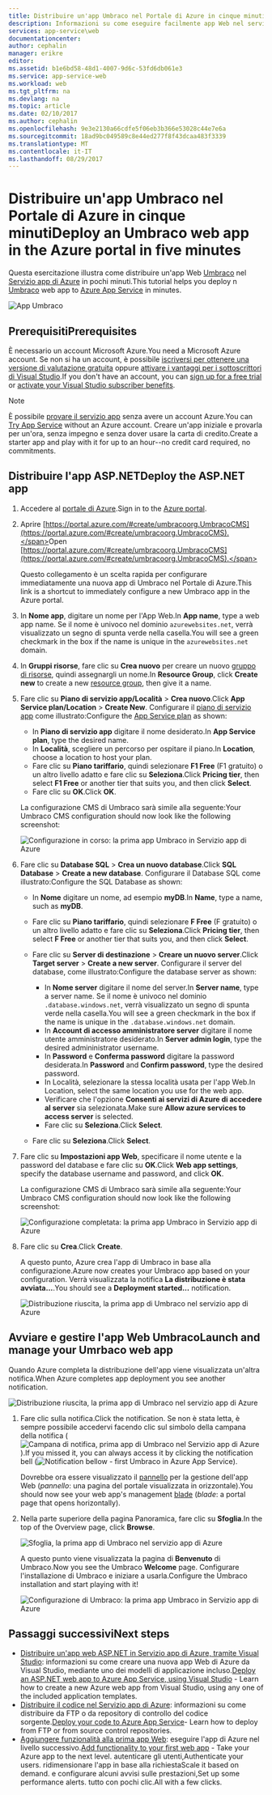 ```yaml
---
title: Distribuire un'app Umbraco nel Portale di Azure in cinque minuti | Microsoft Docs
description: Informazioni su come eseguire facilmente app Web nel servizio app distribuendo un'app ASP.NET di esempio. Visualizzare i risultati immediatamente.
services: app-service\web
documentationcenter: 
author: cephalin
manager: erikre
editor: 
ms.assetid: b1e6bd58-48d1-4007-9d6c-53fd6db061e3
ms.service: app-service-web
ms.workload: web
ms.tgt_pltfrm: na
ms.devlang: na
ms.topic: article
ms.date: 02/10/2017
ms.author: cephalin
ms.openlocfilehash: 9e3e2130a66cdfe5f06eb3b366e53028c44e7e6a
ms.sourcegitcommit: 18ad9bc049589c8e44ed277f8f43dcaa483f3339
ms.translationtype: MT
ms.contentlocale: it-IT
ms.lasthandoff: 08/29/2017
---
```

# <a name="deploy-an-umbraco-web-app-in-the-azure-portal-in-five-minutes"></a><span data-ttu-id="4e41f-104">Distribuire un'app Umbraco nel Portale di Azure in cinque minuti</span><span class="sxs-lookup"><span data-stu-id="4e41f-104">Deploy an Umbraco web app in the Azure portal in five minutes</span></span>

<span data-ttu-id="4e41f-105">Questa esercitazione illustra come distribuire un'app Web [Umbraco](https://our.umbraco.org/) nel [Servizio app di Azure](../app-service/app-service-value-prop-what-is.md) in pochi minuti.</span><span class="sxs-lookup"><span data-stu-id="4e41f-105">This tutorial helps you deploy n [Umbraco](https://our.umbraco.org/) web app to [Azure App Service](../app-service/app-service-value-prop-what-is.md) in minutes.</span></span>

![App Umbraco](./media/app-service-web-get-started-dotnet-portal/defaultpage.png)

## <a name="prerequisites"></a><span data-ttu-id="4e41f-107">Prerequisiti</span><span class="sxs-lookup"><span data-stu-id="4e41f-107">Prerequisites</span></span>
<span data-ttu-id="4e41f-108">È necessario un account Microsoft Azure.</span><span class="sxs-lookup"><span data-stu-id="4e41f-108">You need a Microsoft Azure account.</span></span> <span data-ttu-id="4e41f-109">Se non si ha un account, è possibile [iscriversi per ottenere una versione di valutazione gratuita](https://azure.microsoft.com/pricing/free-trial/?WT.mc_id=A261C142F) oppure [attivare i vantaggi per i sottoscrittori di Visual Studio](https://azure.microsoft.com/pricing/member-offers/msdn-benefits-details/?WT.mc_id=A261C142F).</span><span class="sxs-lookup"><span data-stu-id="4e41f-109">If you don't have an account, you can [sign up for a free trial](https://azure.microsoft.com/pricing/free-trial/?WT.mc_id=A261C142F) or [activate your Visual Studio subscriber benefits](https://azure.microsoft.com/pricing/member-offers/msdn-benefits-details/?WT.mc_id=A261C142F).</span></span>

> [!NOTE]
> <span data-ttu-id="4e41f-110">È possibile [provare il servizio app](https://azure.microsoft.com/try/app-service/) senza avere un account Azure.</span><span class="sxs-lookup"><span data-stu-id="4e41f-110">You can [Try App Service](https://azure.microsoft.com/try/app-service/) without an Azure account.</span></span> <span data-ttu-id="4e41f-111">Creare un'app iniziale e provarla per un'ora, senza impegno e senza dover usare la carta di credito.</span><span class="sxs-lookup"><span data-stu-id="4e41f-111">Create a starter app and play with it for up to an hour--no credit card required, no commitments.</span></span>
> 
> 

## <a name="deploy-the-aspnet-app"></a><span data-ttu-id="4e41f-112">Distribuire l'app ASP.NET</span><span class="sxs-lookup"><span data-stu-id="4e41f-112">Deploy the ASP.NET app</span></span>
1. <span data-ttu-id="4e41f-113">Accedere al [portale di Azure](https://portal.azure.com).</span><span class="sxs-lookup"><span data-stu-id="4e41f-113">Sign in to the [Azure portal](https://portal.azure.com).</span></span>

2. <span data-ttu-id="4e41f-114">Aprire [https://portal.azure.com/#create/umbracoorg.UmbracoCMS](https://portal.azure.com/#create/umbracoorg.UmbracoCMS).</span><span class="sxs-lookup"><span data-stu-id="4e41f-114">Open [https://portal.azure.com/#create/umbracoorg.UmbracoCMS](https://portal.azure.com/#create/umbracoorg.UmbracoCMS).</span></span>

    <span data-ttu-id="4e41f-115">Questo collegamento è un scelta rapida per configurare immediatamente una nuova app di Umbraco nel Portale di Azure.</span><span class="sxs-lookup"><span data-stu-id="4e41f-115">This link is a shortcut to immediately configure a new Umbraco app in the Azure portal.</span></span>

3. <span data-ttu-id="4e41f-116">In **Nome app**, digitare un nome per l'App Web.</span><span class="sxs-lookup"><span data-stu-id="4e41f-116">In **App name**, type a web app name.</span></span> <span data-ttu-id="4e41f-117">Se il nome è univoco nel dominio `azurewebsites.net`, verrà visualizzato un segno di spunta verde nella casella.</span><span class="sxs-lookup"><span data-stu-id="4e41f-117">You will see a green checkmark in the box if the name is unique in the `azurewebsites.net` domain.</span></span>
   
5. <span data-ttu-id="4e41f-118">In **Gruppi risorse**, fare clic su **Crea nuovo** per creare un nuovo [gruppo di risorse](../azure-resource-manager/resource-group-overview.md), quindi assegnargli un nome.</span><span class="sxs-lookup"><span data-stu-id="4e41f-118">In **Resource Group**, click **Create new** to create a new [resource group](../azure-resource-manager/resource-group-overview.md), then give it a name.</span></span>

7. <span data-ttu-id="4e41f-119">Fare clic su **Piano di servizio app/Località** > **Crea nuovo**.</span><span class="sxs-lookup"><span data-stu-id="4e41f-119">Click **App Service plan/Location** > **Create New**.</span></span> <span data-ttu-id="4e41f-120">Configurare il [piano di servizio app](../app-service/azure-web-sites-web-hosting-plans-in-depth-overview.md) come illustrato:</span><span class="sxs-lookup"><span data-stu-id="4e41f-120">Configure the [App Service plan](../app-service/azure-web-sites-web-hosting-plans-in-depth-overview.md) as shown:</span></span>

    - <span data-ttu-id="4e41f-121">In **Piano di servizio app** digitare il nome desiderato.</span><span class="sxs-lookup"><span data-stu-id="4e41f-121">In **App Service plan**, type the desired name.</span></span>
    - <span data-ttu-id="4e41f-122">In **Località**, scegliere un percorso per ospitare il piano.</span><span class="sxs-lookup"><span data-stu-id="4e41f-122">In **Location**, choose a location to host your plan.</span></span>
    - <span data-ttu-id="4e41f-123">Fare clic su **Piano tariffario**, quindi selezionare **F1 Free** (F1 gratuito) o un altro livello adatto e fare clic su **Seleziona**.</span><span class="sxs-lookup"><span data-stu-id="4e41f-123">Click **Pricing tier**, then select **F1 Free** or another tier that suits you, and then click **Select**.</span></span>
    - <span data-ttu-id="4e41f-124">Fare clic su **OK**.</span><span class="sxs-lookup"><span data-stu-id="4e41f-124">Click **OK**.</span></span>

    <span data-ttu-id="4e41f-125">La configurazione CMS di Umbraco sarà simile alla seguente:</span><span class="sxs-lookup"><span data-stu-id="4e41f-125">Your Umbraco CMS configuration should now look like the following screenshot:</span></span>

    ![Configurazione in corso: la prima app Umbraco in Servizio app di Azure](./media/app-service-web-get-started-dotnet-portal/configure-in-progress.png)

12. <span data-ttu-id="4e41f-127">Fare clic su **Database SQL** > **Crea un nuovo database**.</span><span class="sxs-lookup"><span data-stu-id="4e41f-127">Click **SQL Database** > **Create a new database**.</span></span> <span data-ttu-id="4e41f-128">Configurare il Database SQL come illustrato:</span><span class="sxs-lookup"><span data-stu-id="4e41f-128">Configure the SQL Database as shown:</span></span>

    - <span data-ttu-id="4e41f-129">In **Nome** digitare un nome, ad esempio **myDB**.</span><span class="sxs-lookup"><span data-stu-id="4e41f-129">In **Name**, type a name, such as **myDB**.</span></span>
    - <span data-ttu-id="4e41f-130">Fare clic su **Piano tariffario**, quindi selezionare **F Free** (F gratuito) o un altro livello adatto e fare clic su **Seleziona**.</span><span class="sxs-lookup"><span data-stu-id="4e41f-130">Click **Pricing tier**, then select **F Free** or another tier that suits you, and then click **Select**.</span></span>
    - <span data-ttu-id="4e41f-131">Fare clic su **Server di destinazione** > **Creare un nuovo server**.</span><span class="sxs-lookup"><span data-stu-id="4e41f-131">Click **Target server** > **Create a new server**.</span></span> <span data-ttu-id="4e41f-132">Configurare il server del database, come illustrato:</span><span class="sxs-lookup"><span data-stu-id="4e41f-132">Configure the database server as shown:</span></span>

        - <span data-ttu-id="4e41f-133">In **Nome server** digitare il nome del server.</span><span class="sxs-lookup"><span data-stu-id="4e41f-133">In **Server name**, type a server name.</span></span> <span data-ttu-id="4e41f-134">Se il nome è univoco nel dominio `.database.windows.net`, verrà visualizzato un segno di spunta verde nella casella.</span><span class="sxs-lookup"><span data-stu-id="4e41f-134">You will see a green checkmark in the box if the name is unique in the `.database.windows.net` domain.</span></span>
        - <span data-ttu-id="4e41f-135">In **Account di accesso amministratore server** digitare il nome utente amministratore desiderato.</span><span class="sxs-lookup"><span data-stu-id="4e41f-135">In **Server admin login**, type the desired admininistrator username.</span></span>
        - <span data-ttu-id="4e41f-136">In **Password** e **Conferma password** digitare la password desiderata.</span><span class="sxs-lookup"><span data-stu-id="4e41f-136">In **Password** and **Confirm password**, type the desired password.</span></span>
        - <span data-ttu-id="4e41f-137">In Località, selezionare la stessa località usata per l'app Web.</span><span class="sxs-lookup"><span data-stu-id="4e41f-137">In Location, select the same location you use for the web app.</span></span>
        - <span data-ttu-id="4e41f-138">Verificare che l'opzione **Consenti ai servizi di Azure di accedere al server** sia selezionata.</span><span class="sxs-lookup"><span data-stu-id="4e41f-138">Make sure **Allow azure services to access server** is selected.</span></span>
        - <span data-ttu-id="4e41f-139">Fare clic su **Seleziona**.</span><span class="sxs-lookup"><span data-stu-id="4e41f-139">Click **Select**.</span></span>
    
    - <span data-ttu-id="4e41f-140">Fare clic su **Seleziona**.</span><span class="sxs-lookup"><span data-stu-id="4e41f-140">Click **Select**.</span></span>

13. <span data-ttu-id="4e41f-141">Fare clic su **Impostazioni app Web**, specificare il nome utente e la password del database e fare clic su **OK**.</span><span class="sxs-lookup"><span data-stu-id="4e41f-141">Click **Web app settings**, specify the database username and password, and click **OK**.</span></span>

    <span data-ttu-id="4e41f-142">La configurazione CMS di Umbraco sarà simile alla seguente:</span><span class="sxs-lookup"><span data-stu-id="4e41f-142">Your Umbraco CMS configuration should now look like the following screenshot:</span></span>

    ![Configurazione completata: la prima app Umbraco in Servizio app di Azure](./media/app-service-web-get-started-dotnet-portal/configure-complete.png)

14. <span data-ttu-id="4e41f-144">Fare clic su **Crea**.</span><span class="sxs-lookup"><span data-stu-id="4e41f-144">Click **Create**.</span></span>
    
    <span data-ttu-id="4e41f-145">A questo punto, Azure crea l'app di Umbraco in base alla configurazione.</span><span class="sxs-lookup"><span data-stu-id="4e41f-145">Azure now creates your Umbraco app based on your configuration.</span></span> <span data-ttu-id="4e41f-146">Verrà visualizzata la notifica **La distribuzione è stata avviata...**.</span><span class="sxs-lookup"><span data-stu-id="4e41f-146">You should see a **Deployment started...** notification.</span></span>

    ![Distribuzione riuscita, la prima app di Umbraco nel servizio app di Azure](./media/app-service-web-get-started-dotnet-portal/deployment-started.png)
   
## <a name="launch-and-manage-your-umrbaco-web-app"></a><span data-ttu-id="4e41f-148">Avviare e gestire l'app Web Umbraco</span><span class="sxs-lookup"><span data-stu-id="4e41f-148">Launch and manage your Umrbaco web app</span></span>

<span data-ttu-id="4e41f-149">Quando Azure completa la distribuzione dell'app viene visualizzata un'altra notifica.</span><span class="sxs-lookup"><span data-stu-id="4e41f-149">When Azure completes app deployment you see another notification.</span></span>

![Distribuzione riuscita, la prima app di Umbraco nel servizio app di Azure](./media/app-service-web-get-started-dotnet-portal/deployment-succeeded.png)

1. <span data-ttu-id="4e41f-151">Fare clic sulla notifica.</span><span class="sxs-lookup"><span data-stu-id="4e41f-151">Click the notification.</span></span> <span data-ttu-id="4e41f-152">Se non è stata letta, è sempre possibile accedervi facendo clic sul simbolo della campana della notifica (![Campana di notifica, prima app di Umbraco nel Servizio app di Azure](./media/app-service-web-get-started-dotnet-portal/notification.png)).</span><span class="sxs-lookup"><span data-stu-id="4e41f-152">If you missed it, you can always access it by clicking the notification bell (![Notification bellow - first Umbraco in Azure App Service](./media/app-service-web-get-started-dotnet-portal/notification.png)).</span></span>

    <span data-ttu-id="4e41f-153">Dovrebbe ora essere visualizzato il [pannello](../azure-resource-manager/resource-group-portal.md#manage-resources) per la gestione dell'app Web (*pannello*: una pagina del portale visualizzata in orizzontale).</span><span class="sxs-lookup"><span data-stu-id="4e41f-153">You should now see your web app's management [blade](../azure-resource-manager/resource-group-portal.md#manage-resources) (*blade*: a portal page that opens horizontally).</span></span>

3. <span data-ttu-id="4e41f-154">Nella parte superiore della pagina Panoramica, fare clic su **Sfoglia**.</span><span class="sxs-lookup"><span data-stu-id="4e41f-154">In the top of the Overview page, click **Browse**.</span></span>
   
    ![Sfoglia, la prima app di Umbraco nel servizio app di Azure](./media/app-service-web-get-started-dotnet-portal/browse.png)

    <span data-ttu-id="4e41f-156">A questo punto viene visualizzata la pagina di **Benvenuto** di Umbraco.</span><span class="sxs-lookup"><span data-stu-id="4e41f-156">Now you see the Umbraco **Welcome** page.</span></span> <span data-ttu-id="4e41f-157">Configurare l'installazione di Umbraco e iniziare a usarla.</span><span class="sxs-lookup"><span data-stu-id="4e41f-157">Configure the Umbraco installation and start playing with it!</span></span>

    ![Configurazione di Umbraco: la prima app Umbraco in Servizio app di Azure](./media/app-service-web-get-started-dotnet-portal/umbraco-config.png)
    
## <a name="next-steps"></a><span data-ttu-id="4e41f-159">Passaggi successivi</span><span class="sxs-lookup"><span data-stu-id="4e41f-159">Next steps</span></span>
* <span data-ttu-id="4e41f-160">[Distribuire un'app web ASP.NET in Servizio app di Azure, tramite Visual Studio](app-service-web-get-started-dotnet.md): informazioni su come creare una nuova app Web di Azure da Visual Studio, mediante uno dei modelli di applicazione incluso.</span><span class="sxs-lookup"><span data-stu-id="4e41f-160">[Deploy an ASP.NET web app to Azure App Service, using Visual Studio](app-service-web-get-started-dotnet.md) - Learn how to create a new Azure web app from Visual Studio, using any one of the included application templates.</span></span>
* <span data-ttu-id="4e41f-161">[Distribuire il codice nel Servizio app di Azure](web-sites-deploy.md): informazioni su come distribuire da FTP o da repository di controllo del codice sorgente.</span><span class="sxs-lookup"><span data-stu-id="4e41f-161">[Deploy your code to Azure App Service](web-sites-deploy.md)- Learn how to deploy from FTP or from source control repositories.</span></span>
* <span data-ttu-id="4e41f-162">[Aggiungere funzionalità alla prima app Web](app-service-web-get-started-2.md): eseguire l'app di Azure nel livello successivo.</span><span class="sxs-lookup"><span data-stu-id="4e41f-162">[Add functionality to your first web app](app-service-web-get-started-2.md) - Take your Azure app to the next level.</span></span> <span data-ttu-id="4e41f-163">autenticare gli utenti,</span><span class="sxs-lookup"><span data-stu-id="4e41f-163">Authenticate your users.</span></span> <span data-ttu-id="4e41f-164">ridimensionare l'app in base alla richiesta</span><span class="sxs-lookup"><span data-stu-id="4e41f-164">Scale it based on demand.</span></span> <span data-ttu-id="4e41f-165">e configurare alcuni avvisi sulle prestazioni,</span><span class="sxs-lookup"><span data-stu-id="4e41f-165">Set up some performance alerts.</span></span> <span data-ttu-id="4e41f-166">tutto con pochi clic.</span><span class="sxs-lookup"><span data-stu-id="4e41f-166">All with a few clicks.</span></span>
